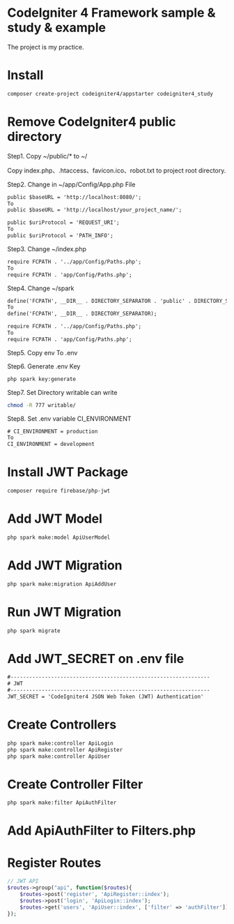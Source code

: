 # CodeIgniter 4 Framework sample & study & example

The project is my practice.

# Install

```bash
composer create-project codeigniter4/appstarter codeigniter4_study
```

# Remove CodeIgniter4 public directory

Step1. Copy ~/public/* to ~/

Copy index.php、.htaccess、favicon.ico、robot.txt to project root directory.

Step2. Change in ~/app/Config/App.php File

```txt
public $baseURL = 'http://localhost:8080/';
To
public $baseURL = 'http://localhost/your_project_name/';
```

```txt
public $uriProtocol = 'REQUEST_URI';
To
public $uriProtocol = 'PATH_INFO';
```

Step3. Change ~/index.php

```txt
require FCPATH . '../app/Config/Paths.php';
To
require FCPATH . 'app/Config/Paths.php';
```

Step4. Change ~/spark

```txt
define('FCPATH', __DIR__ . DIRECTORY_SEPARATOR . 'public' . DIRECTORY_SEPARATOR);
To
define('FCPATH', __DIR__ . DIRECTORY_SEPARATOR);
```

```txt
require FCPATH . '../app/Config/Paths.php';
To
require FCPATH . 'app/Config/Paths.php';
```

Step5. Copy env To .env

Step6. Generate .env Key

```bash
php spark key:generate
```

Step7. Set Directory writable can write

```bash
chmod -R 777 writable/
```

Step8. Set .env variable CI_ENVIRONMENT

```txt
# CI_ENVIRONMENT = production
To
CI_ENVIRONMENT = development
```

# Install JWT Package
```bash
composer require firebase/php-jwt
```

# Add JWT Model
```bash
php spark make:model ApiUserModel
```

# Add JWT Migration
```bash
php spark make:migration ApiAddUser
```

# Run JWT Migration
```bash
php spark migrate
```

# Add JWT_SECRET on .env file
```txt
#----------------------------------------------------------------
# JWT
#----------------------------------------------------------------
JWT_SECRET = 'CodeIgniter4 JSON Web Token (JWT) Authentication'
```

# Create Controllers
```bash
php spark make:controller ApiLogin
php spark make:controller ApiRegister
php spark make:controller ApiUser
```

# Create Controller Filter
```bash
php spark make:filter ApiAuthFilter
```

# Add ApiAuthFilter to Filters.php

# Register Routes
```php
// JWT API
$routes->group("api", function($routes){
    $routes->post('register', 'ApiRegister::index');
    $routes->post('login', 'ApiLogin::index');
    $routes->get('users', 'ApiUser::index', ['filter' => 'authFilter']);
});
```

